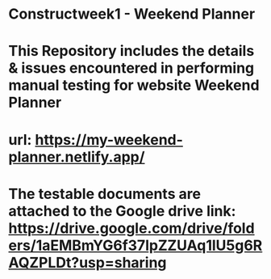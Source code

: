 # Constructweek1 - Weekend Planner
# This Repository includes the details & issues encountered in performing manual testing for website Weekend Planner
# url: https://my-weekend-planner.netlify.app/
# The testable documents are attached to the Google drive link: https://drive.google.com/drive/folders/1aEMBmYG6f37lpZZUAq1lU5g6RAQZPLDt?usp=sharing
